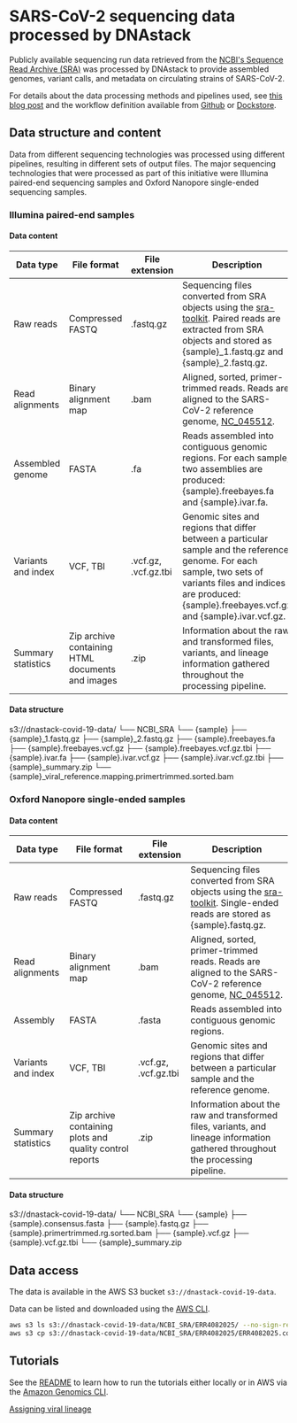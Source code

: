 # SARS-CoV-2 sequencing data processed by DNAstack

Publicly available sequencing run data retrieved from the [NCBI's Sequence Read Archive (SRA)](https://www.ncbi.nlm.nih.gov/sra) was processed by DNAstack to provide assembled genomes, variant calls, and metadata on circulating strains of SARS-CoV-2.

For details about the data processing methods and pipelines used, see [this blog post](https://dnastack.com/harmonized-variant-calling-for-sars-cov-2-genomes/) and the workflow definition available from [Github](https://github.com/DNAstack/covid-processing-pipeline) or [Dockstore](https://dockstore.org/workflows/github.com/DNAstack/covid-processing-pipeline/covid-19-varcal:master?tab=info).


## Data structure and content

Data from different sequencing technologies was processed using different pipelines, resulting in different sets of output files. The major sequencing technologies that were processed as part of this initiative were Illumina paired-end sequencing samples and Oxford Nanopore single-ended sequencing samples.


### Illumina paired-end samples

#### Data content

| Data type          | File format                                      | File extension       | Description                                                                                                                                                                                                           |
|--------------------|--------------------------------------------------|----------------------|-----------------------------------------------------------------------------------------------------------------------------------------------------------------------------------------------------------------------|
| Raw reads          | Compressed FASTQ                                 | .fastq.gz            | Sequencing files converted from SRA objects using the [sra-toolkit](https://github.com/ncbi/sra-tools). Paired reads are extracted from SRA objects and stored as {sample}_1.fastq.gz and {sample}_2.fastq.gz.        |
| Read alignments    | Binary alignment map                             | .bam                 | Aligned, sorted, primer-trimmed reads. Reads are aligned to the SARS-CoV-2 reference genome, [NC_045512](https://www.ncbi.nlm.nih.gov/nuccore/NC_045512).                                                             |
| Assembled genome   | FASTA                                            | .fa                  | Reads assembled into contiguous genomic regions. For each sample, two assemblies are produced: {sample}.freebayes.fa and {sample}.ivar.fa.                                                                            |
| Variants and index | VCF, TBI                                         | .vcf.gz, .vcf.gz.tbi | Genomic sites and regions that differ between a particular sample and the reference genome. For each sample, two sets of variants files and indices are produced: {sample}.freebayes.vcf.gz and {sample}.ivar.vcf.gz. |
| Summary statistics | Zip archive containing HTML documents and images | .zip                 | Information about the raw and transformed files, variants, and lineage information gathered throughout the processing pipeline.                                                                                       |



#### Data structure

s3://dnastack-covid-19-data/
└── NCBI_SRA
    └── {sample}
        ├── {sample}_1.fastq.gz
        ├── {sample}_2.fastq.gz
        ├── {sample}.freebayes.fa
        ├── {sample}.freebayes.vcf.gz
        ├── {sample}.freebayes.vcf.gz.tbi
        ├── {sample}.ivar.fa
        ├── {sample}.ivar.vcf.gz
        ├── {sample}.ivar.vcf.gz.tbi
        ├── {sample}_summary.zip
        └── {sample}_viral_reference.mapping.primertrimmed.sorted.bam



### Oxford Nanopore single-ended samples

#### Data content

| Data type          | File format                                              | File extension       | Description                                                                                                                                                 |
|--------------------|----------------------------------------------------------|----------------------|-------------------------------------------------------------------------------------------------------------------------------------------------------------|
| Raw reads          | Compressed FASTQ                                         | .fastq.gz            | Sequencing files converted from SRA objects using the [sra-toolkit](https://github.com/ncbi/sra-tools). Single-ended reads are stored as {sample}.fastq.gz. |
| Read alignments    | Binary alignment map                                     | .bam                 | Aligned, sorted, primer-trimmed reads. Reads are aligned to the SARS-CoV-2 reference genome, [NC_045512](https://www.ncbi.nlm.nih.gov/nuccore/NC_045512).   |
| Assembly           | FASTA                                                    | .fasta               | Reads assembled into contiguous genomic regions.                                                                                                            |
| Variants and index | VCF, TBI                                                 | .vcf.gz, .vcf.gz.tbi | Genomic sites and regions that differ between a particular sample and the reference genome.                                                                 |
| Summary statistics | Zip archive containing plots and quality control reports | .zip                 | Information about the raw and transformed files, variants, and lineage information gathered throughout the processing pipeline.                             |


#### Data structure

s3://dnastack-covid-19-data/
└── NCBI_SRA
    └── {sample}
        ├── {sample}.consensus.fasta
        ├── {sample}.fastq.gz
        ├── {sample}.primertrimmed.rg.sorted.bam
        ├── {sample}.vcf.gz
        ├── {sample}.vcf.gz.tbi
        └── {sample}_summary.zip



## Data access

The data is available in the AWS S3 bucket `s3://dnastack-covid-19-data`.

Data can be listed and downloaded using the [AWS CLI](https://docs.aws.amazon.com/cli/latest/userguide/cli-chap-getting-started.html).

```bash
aws s3 ls s3://dnastack-covid-19-data/NCBI_SRA/ERR4082025/ --no-sign-request
aws s3 cp s3://dnastack-covid-19-data/NCBI_SRA/ERR4082025/ERR4082025.consensus.fasta . --no-sign-request
```


## Tutorials

See the [README](./tutorials/README.md) to learn how to run the tutorials either locally or in AWS via the [Amazon Genomics CLI](https://aws.amazon.com/genomics-cli/).

[Assigning viral lineage](./tutorials/assign_lineage)
